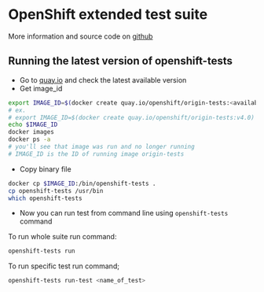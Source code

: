 # OpenShift extended test suite

More information and source code on [github](https://github.com/openshift/origin/tree/master/test/extended)

##  Running the latest version of openshift-tests

* Go to [quay.io](https://quay.io/repository/openshift/origin-tests?tab=tags) and check the latest available version
* Get image_id

```bash
export IMAGE_ID=$(docker create quay.io/openshift/origin-tests:<available_version>)
# ex.
# export IMAGE_ID=$(docker create quay.io/openshift/origin-tests:v4.0)
echo $IMAGE_ID
docker images
docker ps -a 
# you'll see that image was run and no longer running
# IMAGE_ID is the ID of running image origin-tests
```
* Copy binary file

```bash
docker cp $IMAGE_ID:/bin/openshift-tests .
cp openshift-tests /usr/bin
which openshift-tests
```

* Now you can run test from command line using `openshift-tests` command

To run whole suite run command:

```bash
openshift-tests run
```

To run specific test run command;

```bash
openshift-tests run-test <name_of_test>
```